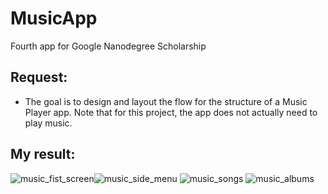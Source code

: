 # MusicApp
Fourth app for Google Nanodegree Scholarship
## Request:
- The goal is to design and layout the flow for the structure of a Music Player app. Note that for this project, the app does not actually need to play music. 
## My result:
![music_fist_screen](https://user-images.githubusercontent.com/34125719/39270198-9e9d703c-48d5-11e8-83d8-ba7d498b1de4.png)![music_side_menu](https://user-images.githubusercontent.com/34125719/39270217-aa432666-48d5-11e8-9c3f-fd8eb9f100be.png)
![music_songs](https://user-images.githubusercontent.com/34125719/39270219-acc34e48-48d5-11e8-90a9-d29050e64cbf.png)
![music_albums](https://user-images.githubusercontent.com/34125719/39270222-b04d6bac-48d5-11e8-825d-80ca438e4bfd.png)
